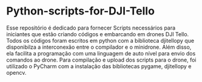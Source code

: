 # Python-scripts-for-DJI-Tello

Esse repositório é dedicado para fornecer Scripts necessários para iniciantes que estão criando códigos e embarcando em drones DJI Tello.
Todos os códigos foram escritos em python com a biblioteca djitellopy que disponibilza a interconexão entre o compilador e o minidrone. 
Além disso, ela facilita a programação com uma linguagem de auto nível para envio dos comandos ao drone.
Para compilação e upload dos scripts para o drone, foi utilizado o PyCharm com a instalação das bibliotecas pygame, djitellopy e opencv. 
